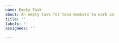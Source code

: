 ```yaml
---
name: Empty Task
about: An empty task for team members to work on
title: ''
labels: ''
assignees: ''

---
```



